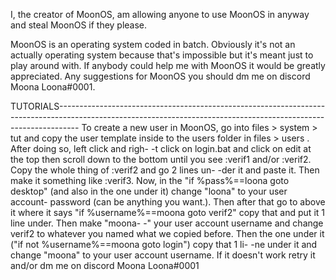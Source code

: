 I, the creator of MoonOS, am allowing anyone to use MoonOS in anyway and steal MoonOS if they please.

MoonOS is an operating system coded in batch. Obviously it's not an actually operating system because that's impossible but it's meant just to play around with.
If anybody could help me with MoonOS it would be greatly appreciated. Any suggestions for MoonOS you should dm me on discord Moona Loona#0001.

TUTORIALS-----------------------------------------------------------------------------------------------------------------------------------------------------------------
To create a new user in MoonOS, go into files > system > tut and copy the user template inside to the users folder in files > users . After doing so, left click and righ-
-t click on login.bat and click on edit at the top then scroll down to the bottom until you see :verif1 and/or :verif2. Copy the whole thing of :verif2 and go 2 lines un-
-der it and paste it. Then make it something like :verif3. Now, in the "if %pass%==loona goto desktop" (and also in the one under it) change "loona" to your user account-
password (can be anything you want.). Then after that go to above it where it says "if %username%==moona goto verif2" copy that and put it 1 line under. Then make "moona- 
-" your user account username and change verif2 to whatever you named what we copied before. Then the one under it ("if not %username%==moona goto login") copy that 1 li-
-ne under it and change "moona" to your user account username. If it doesn't work retry it and/or dm me on discord Moona Loona#0001
